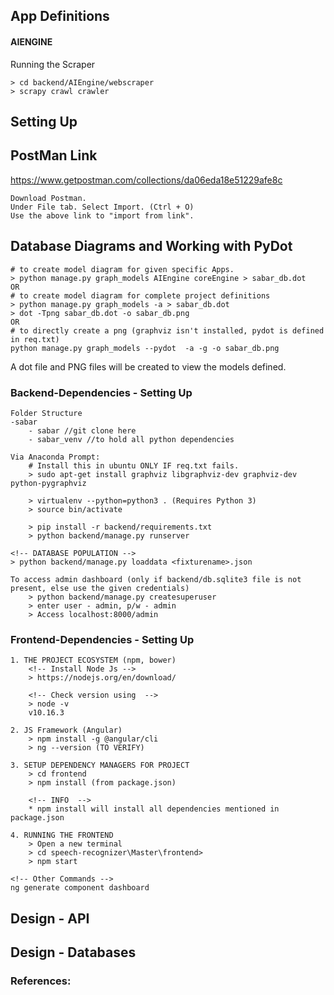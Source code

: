 ## App Definitions
#### AIENGINE

Running the Scraper
```
> cd backend/AIEngine/webscraper
> scrapy crawl crawler
```

## Setting Up

## PostMan Link
https://www.getpostman.com/collections/da06eda18e51229afe8c
```
Download Postman.
Under File tab. Select Import. (Ctrl + O)
Use the above link to "import from link".
```

## Database Diagrams and Working with PyDot
```
# to create model diagram for given specific Apps.
> python manage.py graph_models AIEngine coreEngine > sabar_db.dot
OR
# to create model diagram for complete project definitions
> python manage.py graph_models -a > sabar_db.dot
> dot -Tpng sabar_db.dot -o sabar_db.png
OR
# to directly create a png (graphviz isn't installed, pydot is defined in req.txt)
python manage.py graph_models --pydot  -a -g -o sabar_db.png
```
A dot file and PNG files will be created to view the models defined.

### Backend-Dependencies - Setting Up
```
Folder Structure
-sabar 
    - sabar //git clone here
    - sabar_venv //to hold all python dependencies 
```

```
Via Anaconda Prompt:
    # Install this in ubuntu ONLY IF req.txt fails.
    > sudo apt-get install graphviz libgraphviz-dev graphviz-dev python-pygraphviz

	> virtualenv --python=python3 . (Requires Python 3)
	> source bin/activate

	> pip install -r backend/requirements.txt
	> python backend/manage.py runserver

<!-- DATABASE POPULATION -->
> python backend/manage.py loaddata <fixturename>.json

To access admin dashboard (only if backend/db.sqlite3 file is not present, else use the given credentials)
	> python backend/manage.py createsuperuser
	> enter user - admin, p/w - admin
	> Access localhost:8000/admin
```

### Frontend-Dependencies - Setting Up
```
1. THE PROJECT ECOSYSTEM (npm, bower)
	<!-- Install Node Js -->
	> https://nodejs.org/en/download/

	<!-- Check version using  -->
	> node -v
	v10.16.3

2. JS Framework (Angular)
	> npm install -g @angular/cli
	> ng --version (TO VERIFY)

3. SETUP DEPENDENCY MANAGERS FOR PROJECT
	> cd frontend
	> npm install (from package.json)

	<!-- INFO  -->
	* npm install will install all dependencies mentioned in package.json

4. RUNNING THE FRONTEND
	> Open a new terminal
	> cd speech-recognizer\Master\frontend>
	> npm start

<!-- Other Commands -->
ng generate component dashboard
```	

## Design - API

## Design - Databases

### References: